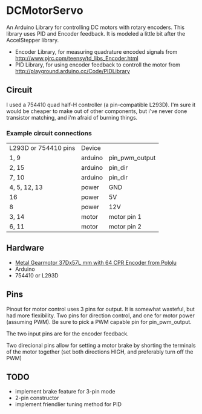 DCMotorServo
============

An Arduino Library for controlling DC motors with rotary encoders. This library uses PID and Encoder feedback. It is modeled a little bit after the AccelStepper library.

 * Encoder Library, for measuring quadrature encoded signals from http://www.pjrc.com/teensy/td_libs_Encoder.html
 * PID Library, for using encoder feedback to controll the motor from http://playground.arduino.cc/Code/PIDLibrary

Circuit
-------
I used a 754410 quad half-H controller (a pin-compatible L293D). I'm sure it would be cheaper to make out of other components, but i've never done transistor matching, and i'm afraid of burning things.

### Example circuit connections
<table>
<tr><td>L293D or 754410 pins</td><td>Device</td><td></td></tr>
<tr><td>1, 9</td><td>arduino</td><td>pin_pwm_output</td></tr>
<tr><td>2, 15</td><td>arduino</td><td>pin_dir</td></tr>
<tr><td>7, 10</td><td>arduino</td><td>pin_dir</td></tr>
<tr><td>4, 5, 12, 13</td><td>power</td><td>GND</td></tr>
<tr><td>16</td><td>power</td><td>5V</td></tr>
<tr><td>8</td><td>power</td><td>12V</td></tr>
<tr><td>3, 14</td><td>motor</td><td>motor pin 1</td></tr>
<tr><td>6, 11</td><td>motor</td><td>motor pin 2</td></tr>
</table>
  
Hardware
--------
 * [Metal Gearmotor 37Dx57L mm with 64 CPR Encoder from Pololu](http://www.pololu.com/catalog/product/1447)
 * Arduino
 * 754410 or L293D
  
Pins
----
Pinout for motor control uses 3 pins for output. It is somewhat wasteful, but had more flexibility. Two pins for direction control, and one for motor power (assuming PWM).
Be sure to pick a PWM capable pin for pin_pwm_output.

The two input pins are for the encoder feedback.

Two direcional pins allow for setting a motor brake by shorting the terminals of the motor together (set both directions HIGH, and preferably turn off the PWM)
  
TODO
----
 * implement brake feature for 3-pin mode
 * 2-pin constructor
 * implement friendlier tuning method for PID
